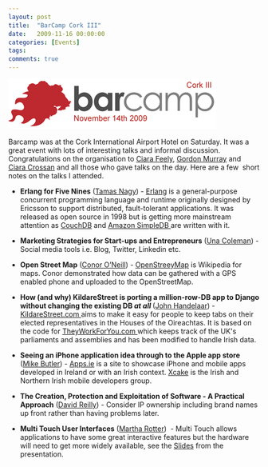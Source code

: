 ```yaml
---
layout: post
title:  "BarCamp Cork III"
date:   2009-11-16 00:00:00
categories: [Events]
tags:
comments: true
---
```


![](/assets/blog/barcamp-cork-iii/barcamp3.png)

Barcamp was at the Cork International Airport Hotel on Saturday. It was a great event with lots of interesting talks and informal discussion. Congratulations on the organisation to <a href="http://www.findaconferencevenue.com/">Ciara Feely</a>, <a href="http://www.murrion.ie/murmurs/">Gordon Murray</a> and <a href="http://www.weddingdates.ie/">Ciara Crossan</a> and all those who gave talks on the day. Here are a few  short notes on the talks I attended.

* <strong>Erlang for Five Nines</strong> (<a href="http://uk.linkedin.com/pub/tamas-nagy/8/766/722">Tamas Nagy</a>) - <a href="http://www.erlang.org">Erlang</a> is a general-purpose concurrent programming language and runtime originally designed by Ericsson to support distributed, fault-tolerant applications. It was released as open source in 1998 but is getting more mainstream attention as <a href="http://couchdb.apache.org">CouchDB</a> and <a href="http://aws.amazon.com/simpledb">Amazon SimpleDB </a>are written with it.

* <strong>Marketing Strategies for Start-ups and Entrepreneurs</strong> (<a href="http://ie.linkedin.com/in/outsourcedmarketingsolutions">Una Coleman</a>) - Social media tools i.e. Blog, Twitter, Linkedin etc.

* <strong>Open Street Map</strong> (<a href="http://ie.linkedin.com/in/conoroneill">Conor O’Neill</a>) - <a href="http://www.openstreetmap.org/">OpenStreeyMap</a> is Wikipedia for maps. Conor demonstrated how data can be gathered with a GPS enabled phone and uploaded to the OpenStreetMap.

* <strong>How (and why) KildareStreet is porting a million-row-DB app to Django without changing the existing DB *at all* </strong>(<a href="http://ie.linkedin.com/in/johnhandelaar">John Handelaar</a>) - <a href="http://kildarestreet.com">KildareStreet.com </a>aims to make it easy for people to keep tabs on their elected representatives in the Houses of the Oireachtas. It is based on the code for <a href="http://www.theyworkforyou.com">TheyWorkForYou.com </a> which keeps track of the UK's parliaments and assemblies and has been modified to handle Irish data.

* <strong>Seeing an iPhone application idea through to the Apple app store</strong> (<a href="http://ie.linkedin.com/in/triplespin">Mike Butler</a>) - <a href="http://apps.ie">Apps.ie</a> is a site to showcase iPhone and mobile apps developed in Ireland or with an Irish context. <a href="http://x-cake.ning.com/">Xcake</a> is the Irish and Northern Irish mobile developers group.

* <strong>The Creation, Protection and Exploitation of Software - A Practical Approach</strong> (<a href="http://ie.linkedin.com/pub/david-reilly/4/871/798">David Reilly</a>) - Consider IP ownership including brand names up front rather than having problems later.

* <strong>Multi Touch User Interfaces</strong> (<a href="http://ie.linkedin.com/in/martharotter">Martha Rotter</a>)  - Multi Touch allows applications to have some great interactive features but the hardware will need to get more widely available, see the <a href="http://www.slideshare.net/martharotter/building-multitouch-experiences">Slides</a> from the presentation.